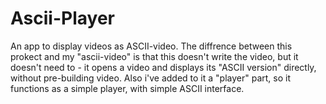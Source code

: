 # Ascii-Player
An app to display videos as ASCII-video. The diffrence between this prokect and my "ascii-video" is that this doesn't write the video, but it doesn't need to - it opens a video and displays its "ASCII version" directly, without pre-building video. Also i've added to it a "player" part, so it functions as a simple player, with simple ASCII interface.
